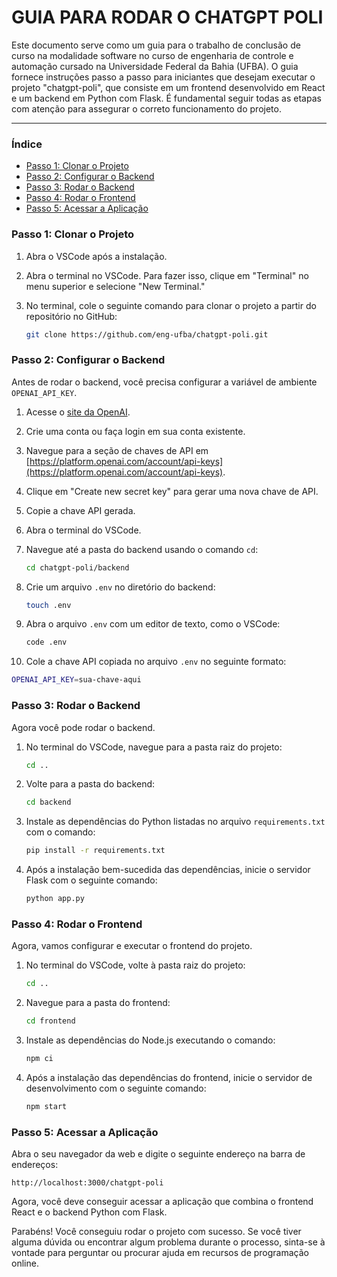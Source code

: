 # GUIA PARA RODAR O CHATGPT POLI 

Este documento serve como um guia para o trabalho de conclusão de curso na modalidade software no curso de engenharia de controle e automação cursado na Universidade Federal da Bahia (UFBA). O guia fornece instruções passo a passo para iniciantes que desejam executar o projeto "chatgpt-poli", que consiste em um frontend desenvolvido em React e um backend em Python com Flask. É fundamental seguir todas as etapas com atenção para assegurar o correto funcionamento do projeto.

<hr />

### Índice
* [Passo 1: Clonar o Projeto](https://github.com/eng-ufba/chatgpt-poli#passo-1-clonar-o-projeto)
* [Passo 2: Configurar o Backend](https://github.com/eng-ufba/chatgpt-poli#passo-2-configurar-o-backend)
* [Passo 3: Rodar o Backend](https://github.com/eng-ufba/chatgpt-poli#passo-2-configurar-o-backend)
* [Passo 4: Rodar o Frontend](https://github.com/eng-ufba/chatgpt-poli#passo-2-configurar-o-backend)
* [Passo 5: Acessar a Aplicação](https://github.com/eng-ufba/chatgpt-poli#passo-2-configurar-o-backend)

### Passo 1: Clonar o Projeto

1. Abra o VSCode após a instalação.

2. Abra o terminal no VSCode. Para fazer isso, clique em "Terminal" no menu superior e selecione "New Terminal."

3. No terminal, cole o seguinte comando para clonar o projeto a partir do repositório no GitHub:

   ```bash
   git clone https://github.com/eng-ufba/chatgpt-poli.git
   ```

### Passo 2: Configurar o Backend

Antes de rodar o backend, você precisa configurar a variável de ambiente `OPENAI_API_KEY`.

1. Acesse o [site da OpenAI](https://platform.openai.com/).

2. Crie uma conta ou faça login em sua conta existente.

3. Navegue para a seção de chaves de API em [https://platform.openai.com/account/api-keys](https://platform.openai.com/account/api-keys).

4. Clique em "Create new secret key" para gerar uma nova chave de API.

5. Copie a chave API gerada.

6. Abra o terminal do VSCode.

7. Navegue até a pasta do backend usando o comando `cd`:

   ```bash
   cd chatgpt-poli/backend
   ```

8. Crie um arquivo `.env` no diretório do backend:

   ```bash
   touch .env
   ```

9. Abra o arquivo `.env` com um editor de texto, como o VSCode:

   ```bash
   code .env
   ```

10. Cole a chave API copiada no arquivo `.env` no seguinte formato:

   ```bash
   OPENAI_API_KEY=sua-chave-aqui
   ```

### Passo 3: Rodar o Backend

Agora você pode rodar o backend.

1. No terminal do VSCode, navegue para a pasta raiz do projeto:

   ```bash
   cd ..
   ```

2. Volte para a pasta do backend:

   ```bash
   cd backend
   ```

3. Instale as dependências do Python listadas no arquivo `requirements.txt` com o comando:

   ```bash
   pip install -r requirements.txt
   ```

4. Após a instalação bem-sucedida das dependências, inicie o servidor Flask com o seguinte comando:

   ```bash
   python app.py
   ```

### Passo 4: Rodar o Frontend

Agora, vamos configurar e executar o frontend do projeto.

1. No terminal do VSCode, volte à pasta raiz do projeto:

   ```bash
   cd ..
   ```

2. Navegue para a pasta do frontend:

   ```bash
   cd frontend
   ```

3. Instale as dependências do Node.js executando o comando:

   ```bash
   npm ci
   ```

4. Após a instalação das dependências do frontend, inicie o servidor de desenvolvimento com o seguinte comando:

   ```bash
   npm start
   ```

### Passo 5: Acessar a Aplicação

Abra o seu navegador da web e digite o seguinte endereço na barra de endereços:

```
http://localhost:3000/chatgpt-poli
```

Agora, você deve conseguir acessar a aplicação que combina o frontend React e o backend Python com Flask.

Parabéns! Você conseguiu rodar o projeto com sucesso. Se você tiver alguma dúvida ou encontrar algum problema durante o processo, sinta-se à vontade para perguntar ou procurar ajuda em recursos de programação online.